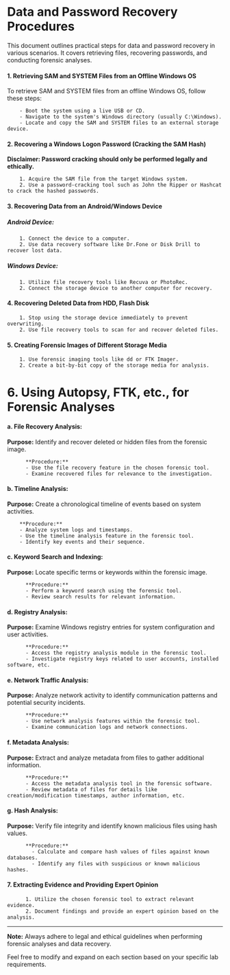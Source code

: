 # Data and Password Recovery Procedures

This document outlines practical steps for data and password recovery in various scenarios. It covers retrieving files, recovering passwords, and conducting forensic analyses.

#### 1. Retrieving SAM and SYSTEM Files from an Offline Windows OS

To retrieve SAM and SYSTEM files from an offline Windows OS, follow these steps:

        - Boot the system using a live USB or CD.
        - Navigate to the system's Windows directory (usually C:\Windows).
        - Locate and copy the SAM and SYSTEM files to an external storage device.

#### 2. Recovering a Windows Logon Password (Cracking the SAM Hash)

**Disclaimer: Password cracking should only be performed legally and ethically.**

        1. Acquire the SAM file from the target Windows system.
        2. Use a password-cracking tool such as John the Ripper or Hashcat to crack the hashed passwords.

#### 3. Recovering Data from an Android/Windows Device

##### Android Device:

        1. Connect the device to a computer.
        2. Use data recovery software like Dr.Fone or Disk Drill to recover lost data.

##### Windows Device:

        1. Utilize file recovery tools like Recuva or PhotoRec.
        2. Connect the storage device to another computer for recovery.

#### 4. Recovering Deleted Data from HDD, Flash Disk

        1. Stop using the storage device immediately to prevent overwriting.
        2. Use file recovery tools to scan for and recover deleted files.

#### 5. Creating Forensic Images of Different Storage Media

        1. Use forensic imaging tools like dd or FTK Imager.
        2. Create a bit-by-bit copy of the storage media for analysis.


# 6. Using Autopsy, FTK, etc., for Forensic Analyses

#### a. File Recovery Analysis:

**Purpose:** Identify and recover deleted or hidden files from the forensic image.

          **Procedure:**
          - Use the file recovery feature in the chosen forensic tool.
          - Examine recovered files for relevance to the investigation.

#### b. Timeline Analysis:

**Purpose:** Create a chronological timeline of events based on system activities.

        **Procedure:**
        - Analyze system logs and timestamps.
        - Use the timeline analysis feature in the forensic tool.
        - Identify key events and their sequence.

#### c. Keyword Search and Indexing:

**Purpose:** Locate specific terms or keywords within the forensic image.

          **Procedure:**
          - Perform a keyword search using the forensic tool.
          - Review search results for relevant information.

#### d. Registry Analysis:

**Purpose:** Examine Windows registry entries for system configuration and user activities.

          **Procedure:**
          - Access the registry analysis module in the forensic tool.
          - Investigate registry keys related to user accounts, installed software, etc.

#### e. Network Traffic Analysis:

**Purpose:** Analyze network activity to identify communication patterns and potential security incidents.

          **Procedure:**
          - Use network analysis features within the forensic tool.
          - Examine communication logs and network connections.

#### f. Metadata Analysis:

**Purpose:** Extract and analyze metadata from files to gather additional information.
          
          **Procedure:**
          - Access the metadata analysis tool in the forensic software.
          - Review metadata of files for details like creation/modification timestamps, author information, etc.

#### g. Hash Analysis:

**Purpose:** Verify file integrity and identify known malicious files using hash values.

          **Procedure:**
            - Calculate and compare hash values of files against known databases.
            - Identify any files with suspicious or known malicious hashes.

#### 7. Extracting Evidence and Providing Expert Opinion

          1. Utilize the chosen forensic tool to extract relevant evidence.
          2. Document findings and provide an expert opinion based on the analysis.

---

**Note:** Always adhere to legal and ethical guidelines when performing forensic analyses and data recovery.

Feel free to modify and expand on each section based on your specific lab requirements.
